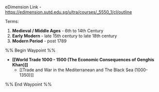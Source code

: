 eDimension Link - https://edimension.sutd.edu.sg/ultra/courses/_5550_1/cl/outline

Terms: 
1. **Medieval / Middle Ages** - 6th to 14th Century
2. **Early Modern** - late 15th century to late 18th century
3. **Modern Period** - post 1789

%% Begin Waypoint %%
- **[[World Trade 1000 - 1500 (The Economic Consequences of Genghis Khan)]]**
	- [[Trade and War in the Mediterranean and The Black Sea (1000-1350)]]

%% End Waypoint %%